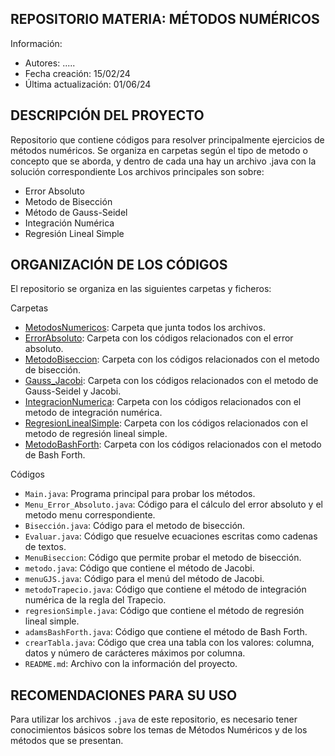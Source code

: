 ## REPOSITORIO MATERIA: MÉTODOS NUMÉRICOS

Información:

- Autores: .....
- Fecha creación: 15/02/24
- Última actualización: 01/06/24

## DESCRIPCIÓN DEL PROYECTO

Repositorio que contiene códigos para resolver principalmente ejercicios de métodos numéricos.
Se organiza en carpetas según el tipo de metodo o concepto que se aborda, y dentro de cada una hay un archivo .java con la solución correspondiente
Los archivos principales son sobre:

- Error Absoluto
- Metodo de Bisección
- Método de Gauss-Seidel
- Integración Numérica
- Regresión Lineal Simple

## ORGANIZACIÓN DE LOS CÓDIGOS

El repositorio se organiza en las siguientes carpetas y ficheros:

Carpetas

- [MetodosNumericos](MetodosNumericos): Carpeta que junta todos los archivos.
- [ErrorAbsoluto](MetodosNumericos/ErrorAbsoluto): Carpeta con los códigos relacionados con el error absoluto.
- [MetodoBiseccion](MetodosNumericos/MetodoBiseccion): Carpeta con los códigos relacionados con el metodo de bisección.
- [Gauss_Jacobi](MetodosNumericos/Gauss_Jacobi): Carpeta con los códigos relacionados con el metodo de Gauss-Seidel y Jacobi.
- [IntegracionNumerica](MetodosNumericos/IntegracionNumerica): Carpeta con los códigos relacionados con el metodo de integración numérica.
- [RegresionLinealSimple](MetodosNumericos/RegresionLinealSimple): Carpeta con los códigos relacionados con el metodo de regresión lineal simple.
- [MetodoBashForth](MetodosNumericos/MetodoBashForth): Carpeta con los códigos relacionados con el metodo de Bash Forth.

Códigos

- `Main.java`: Programa principal para probar los métodos.
- `Menu_Error_Absoluto.java`: Código para el cálculo del error absoluto y el metodo menu correspondiente.
- `Bisección.java`: Código para el metodo de bisección.
- `Evaluar.java`: Código que resuelve ecuaciones escritas como cadenas de textos.
- `MenuBiseccion`: Código que permite probar el metodo de bisección.
- `metodo.java`: Código que contiene el método de Jacobi.
- `menuGJS.java`: Código para el menú del método de Jacobi.
- `metodoTrapecio.java`: Código que contiene el método de integración numérica de la regla del Trapecio.
- `regresionSimple.java`: Código que contiene el método de regresión lineal simple.
- `adamsBashForth.java`: Código que contiene el método de Bash Forth.
- `crearTabla.java`: Código que crea una tabla con los valores: columna, datos y número de carácteres máximos por columna.
- `README.md`: Archivo con la información del proyecto.

## RECOMENDACIONES PARA SU USO

Para utilizar los archivos `.java` de este repositorio, es necesario tener conocimientos básicos sobre los temas de Métodos Numéricos
y de los métodos que se presentan.
